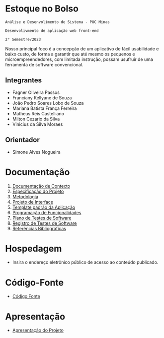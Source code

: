 # Estoque no Bolso

`Análise e Desenvolimento de Sistema - PUC Minas`

`Desenvolivmento de aplicação web front-end`

`2° Semestre/2023`

Nosso principal foco é a concepção de um aplicativo de fácil usabilidade e baixo custo, de forma a garantir que até mesmo os pequenos e microempreendedores, com limitada instrução, possam usufruir de uma ferramenta de software convencional.

## Integrantes

* Fagner Oliveira Passos
* Franciany Kellyane de Souza
* João Pedro Soares Lobo de Souza
* Mariana Batista França Ferreira
* Matheus Reis Castelliano
* Milton Cezario da Silva
* Vinicius da Silva Moraes

## Orientador

* Simone Alves Nogueira

# Documentação

<ol>
<li><a href="documentos/01-Documentação de Contexto.md"> Documentação de Contexto</a></li>
<li><a href="documentos/02-Especificação do Projeto.md"> Especificação do Projeto</a></li>
<li><a href="documentos/03-Metodologia.md"> Metodologia</a></li>
<li><a href="documentos/04-Projeto de Interface.md"> Projeto de Interface</a></li>
<li><a href="documentos/05-Template padrão da Aplicação.md"> Template padrão da Aplicação</a></li>
<li><a href="documentos/06-Programação de Funcionalidades.md"> Programação de Funcionalidades</a></li>
<li><a href="documentos/07-Plano de Testes de Software.md"> Plano de Testes de Software</a></li>
<li><a href="documentos/08-Registro de Testes de Software.md"> Registro de Testes de Software</a></li>
<li><a href="documentos/09-Referências.md"> Referências Bibliográficas</a></li>
</ol>

# Hospedagem

* Insira o endereço eletrônico público de acesso ao conteúdo publicado. 

# Código-Fonte

* <a href="codigo-fonte/README.md">Código Fonte</a>

# Apresentação

* <a href="apresentacao/README.md">Apresentação do Projeto</a>
